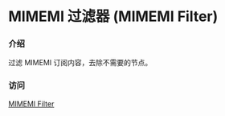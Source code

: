 # MIMEMI 过滤器 (MIMEMI Filter)

### 介绍

过滤 MIMEMI 订阅内容，去除不需要的节点。

### 访问

[MIMEMI Filter](https://mfilter.phpz.xyz)
